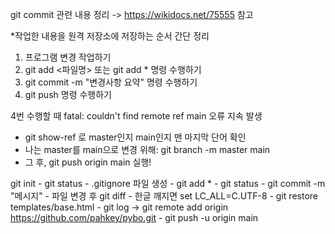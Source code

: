 git commit 관련 내용 정리
-> https://wikidocs.net/75555 참고

*작업한 내용을 원격 저장소에 저장하는 순서 간단 정리
1. 프로그램 변경 작업하기
2. git add <파일명> 또는 git add * 명령 수행하기
3. git commit -m "변경사항 요약" 명령 수행하기
4. git push 명령 수행하기

4번 수행할 때 fatal: couldn't find remote ref main 오류 지속 발생
- git show-ref 로 master인지 main인지 맨 마지막 단어 확인
- 나는 master를 main으로 변경 위해: git branch -m master main
- 그 후, git push origin main 실행!

git init - git status - .gitignore 파일 생성 - git add * - git status - git commit -m "메시지" - 파일 변경 후 git diff - 한글 깨지면 set LC_ALL=C.UTF-8 - git restore templates/base.html - git log
-> git remote add origin https://github.com/pahkey/pybo.git - git push -u origin main
